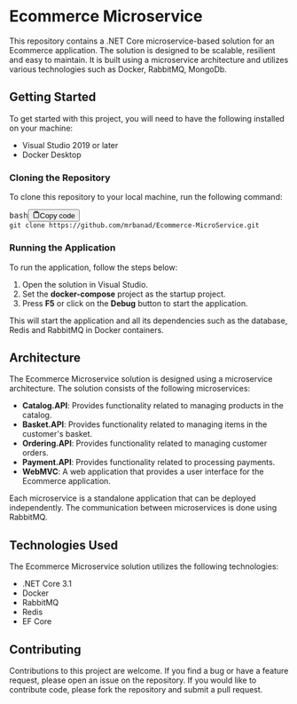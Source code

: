 <div class="markdown prose w-full break-words dark:prose-invert dark"><h1>Ecommerce Microservice</h1><p>This repository contains a .NET Core microservice-based solution for an Ecommerce application. The solution is designed to be scalable, resilient and easy to maintain. It is built using a microservice architecture and utilizes various technologies such as Docker, RabbitMQ, MongoDb.</p><h2>Getting Started</h2><p>To get started with this project, you will need to have the following installed on your machine:</p><ul><li>Visual Studio 2019 or later</li><li>Docker Desktop</li></ul><h3>Cloning the Repository</h3><p>To clone this repository to your local machine, run the following command:</p><pre><div class="bg-black rounded-md mb-4"><div class="flex items-center relative text-gray-200 bg-gray-800 px-4 py-2 text-xs font-sans justify-between rounded-t-md"><span>bash</span><button class="flex ml-auto gap-2"><svg stroke="currentColor" fill="none" stroke-width="2" viewBox="0 0 24 24" stroke-linecap="round" stroke-linejoin="round" class="h-4 w-4" height="1em" width="1em" xmlns="http://www.w3.org/2000/svg"><path d="M16 4h2a2 2 0 0 1 2 2v14a2 2 0 0 1-2 2H6a2 2 0 0 1-2-2V6a2 2 0 0 1 2-2h2"></path><rect x="8" y="2" width="8" height="4" rx="1" ry="1"></rect></svg>Copy code</button></div><div class="p-4 overflow-y-auto"><code class="!whitespace-pre hljs language-bash">git <span class="hljs-built_in">clone</span> https://github.com/mrbanad/Ecommerce-MicroService.git
</code></div></div></pre><h3>Running the Application</h3><p>To run the application, follow the steps below:</p><ol><li>Open the solution in Visual Studio.</li><li>Set the <strong>docker-compose</strong> project as the startup project.</li><li>Press <strong>F5</strong> or click on the <strong>Debug</strong> button to start the application.</li></ol><p>This will start the application and all its dependencies such as the database, Redis and RabbitMQ in Docker containers.</p><h2>Architecture</h2><p>The Ecommerce Microservice solution is designed using a microservice architecture. The solution consists of the following microservices:</p><ul><li><strong>Catalog.API</strong>: Provides functionality related to managing products in the catalog.</li><li><strong>Basket.API</strong>: Provides functionality related to managing items in the customer's basket.</li><li><strong>Ordering.API</strong>: Provides functionality related to managing customer orders.</li><li><strong>Payment.API</strong>: Provides functionality related to processing payments.</li><li><strong>WebMVC</strong>: A web application that provides a user interface for the Ecommerce application.</li></ul><p>Each microservice is a standalone application that can be deployed independently. The communication between microservices is done using RabbitMQ.</p><h2>Technologies Used</h2><p>The Ecommerce Microservice solution utilizes the following technologies:</p><ul><li>.NET Core 3.1</li><li>Docker</li><li>RabbitMQ</li><li>Redis</li><li>EF Core</li></ul><h2>Contributing</h2><p>Contributions to this project are welcome. If you find a bug or have a feature request, please open an issue on the repository. If you would like to contribute code, please fork the repository and submit a pull request.</p></div>
